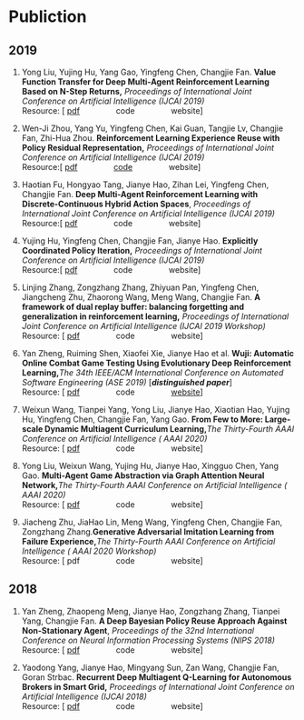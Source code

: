# Publiction

## 2019

1. Yong Liu, Yujing Hu, Yang Gao, Yingfeng Chen, Changjie Fan. **Value Function Transfer for Deep Multi-Agent Reinforcement Learning Based on N-Step Returns,** _Proceedings of International Joint Conference on Artificial Intelligence \(IJCAI 2019\)_ <br> Resource: \[ [pdf](https://www.ijcai.org/proceedings/2019/0065.pdf) &emsp;&emsp;&emsp;&emsp; code &emsp;&emsp;&emsp;&emsp; website\]

2. Wen-Ji Zhou, Yang Yu, Yingfeng Chen, Kai Guan, Tangjie Lv, Changjie Fan, Zhi-Hua Zhou. **Reinforcement Learning Experience Reuse with Policy Residual Representation,** _Proceedings of International Joint Conference on Artificial Intelligence \(IJCAI 2019\)_ <br> Resource:\[ [pdf](https://www.ijcai.org/proceedings/2019/0618.pdf) &emsp;&emsp;&emsp;&emsp; [code](https://github.com/eyounx/PRR) &emsp;&emsp;&emsp;&emsp; website\]

3. Haotian Fu, Hongyao Tang, Jianye Hao, Zihan Lei, Yingfeng Chen, Changjie Fan. **Deep Multi-Agent Reinforcement Learning with Discrete-Continuous Hybrid Action Spaces**, _Proceedings of International Joint Conference on Artificial Intelligence \(IJCAI 2019\)_ <br> Resource:\[ [pdf](https://arxiv.org/abs/1903.04959) &emsp;&emsp;&emsp;&emsp; code &emsp;&emsp;&emsp;&emsp; website\]

4. Yujing Hu, Yingfeng Chen, Changjie Fan, Jianye Hao. **Explicitly Coordinated Policy Iteration,** _Proceedings of International Joint Conference on Artificial Intelligence \(IJCAI 2019\)_ <br> Resource:\[ [pdf](https://www.ijcai.org/proceedings/2019/0051.pdf) &emsp;&emsp;&emsp;&emsp; code &emsp;&emsp;&emsp;&emsp; website\]

5. Linjing Zhang, Zongzhang Zhang, Zhiyuan Pan, Yingfeng Chen, Jiangcheng Zhu, Zhaorong Wang, Meng Wang, Changjie Fan. **A framework of dual replay buffer: balancing forgetting and generalization in reinforcement learning,** _Proceedings of International Joint Conference on Artificial Intelligence \(IJCAI 2019 Workshop\)_ <br> Resource: \[ [pdf](http://surl.tirl.info/proceedings/SURL-2019_paper_11.pdf) &emsp;&emsp;&emsp;&emsp; code &emsp;&emsp;&emsp;&emsp; website\]

6. Yan Zheng, Ruiming Shen, Xiaofei Xie, Jianye Hao et al. **Wuji: Automatic Online Combat Game Testing Using Evolutionary Deep Reinforcement Learning,**_The 34th IEEE/ACM International Conference on Automated Software Engineering \(ASE 2019\)_ \[_**distinguished paper**_\] <br> Resource: \[ [pdf](https://2019.ase-conferences.org/details/ase-2019-papers/39/Wuji-Automatic-Online-Combat-Game-Testing-Using-Evolutionary-Deep-Reinforcement-Lear) &emsp;&emsp;&emsp;&emsp; code &emsp;&emsp;&emsp;&emsp; [website](https://sites.google.com/view/gametesting/home)\]

7. Weixun Wang, Tianpei Yang, Yong Liu, Jianye Hao, Xiaotian Hao, Yujing Hu, Yingfeng Chen, Changjie Fan, Yang Gao. **From Few to More: Large-scale Dynamic Multiagent Curriculum Learning,**_The Thirty-Fourth AAAI Conference on Artificial Intelligence \( AAAI 2020\)_ <br> Resource: \[ [pdf](https://arxiv.org/abs/1909.02790) &emsp;&emsp;&emsp;&emsp; code &emsp;&emsp;&emsp;&emsp; website\]

8. Yong Liu, Weixun Wang, Yujing Hu, Jianye Hao, Xingguo Chen, Yang Gao. **Multi-Agent Game Abstraction via Graph Attention Neural Network,**_The Thirty-Fourth AAAI Conference on Artificial Intelligence \( AAAI 2020\)_ <br> Resource: \[ [pdf](https://arxiv.org/abs/1911.10715) &emsp;&emsp;&emsp;&emsp; code &emsp;&emsp;&emsp;&emsp; website\]

9. Jiacheng Zhu, JiaHao Lin, Meng Wang, Yingfeng Chen, Changjie Fan, Zongzhang Zhang.**Generative Adversarial Imitation Learning from Failure Experience,**_The Thirty-Fourth AAAI Conference on Artificial Intelligence \( AAAI 2020 Workshop\)_ <br> Resource: \[ pdf &emsp;&emsp;&emsp;&emsp; code &emsp;&emsp;&emsp;&emsp; website\]


## 2018

1. Yan Zheng, Zhaopeng Meng, Jianye Hao, Zongzhang Zhang, Tianpei Yang, Changjie Fan. **A Deep Bayesian Policy Reuse Approach Against Non-Stationary Agent**, _Proceedings of the 32nd International Conference on Neural Information Processing Systems \(NIPS 2018\)_ <br> Resource: \[ [pdf](https://papers.nips.cc/paper/7374-a-deep-bayesian-policy-reuse-approach-against-non-stationary-agents) &emsp;&emsp;&emsp;&emsp; code &emsp;&emsp;&emsp;&emsp; website\]

2. Yaodong Yang, Jianye Hao, Mingyang Sun, Zan Wang, Changjie Fan, Goran Strbac. **Recurrent Deep Multiagent Q-Learning for Autonomous Brokers in Smart Grid,** _Proceedings of International Joint Conference on Artificial Intelligence \(IJCAI 2018\)_ <br> Resource: \[ [pdf](https://www.ijcai.org/proceedings/2018/79) &emsp;&emsp;&emsp;&emsp; code &emsp;&emsp;&emsp;&emsp; website\]